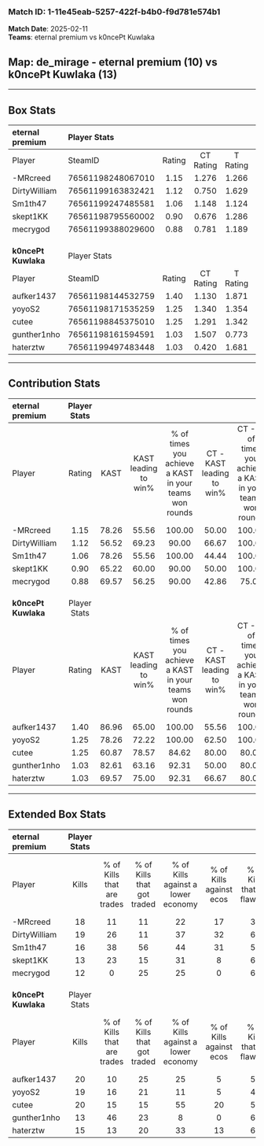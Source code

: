 ### Match ID: 1-11e45eab-5257-422f-b4b0-f9d781e574b1  
**Match Date**: 2025-02-11  
**Teams**: eternal premium vs k0ncePt Kuwlaka  

## **Map**: de_mirage - eternal premium (10) vs k0ncePt Kuwlaka (13)  
---  

## Box Stats  

| **eternal premium** | Player Stats      |        |           |          |       |      |       |         |        |      |     |
| :- | :- | :-: | :-: | :-: | :-: | :-: | :-: | :-: | :-: | :-: | :-: |
| Player              | SteamID           | Rating | CT Rating | T Rating | KAST  | ADR  | Kills | Assists | Deaths | K/D  | HS% |
| -MRcreed            | 76561198248067010 |  1.15  |   1.276   |  1.266   | 78.26 | 77.7 |  18   |    3    |   18   | 1.00 | 66  |
| DirtyWilliam        | 76561199163832421 |  1.12  |   0.750   |  1.629   | 56.52 | 82.1 |  19   |    4    |   15   | 1.27 | 47  |
| Sm1th47             | 76561199247485581 |  1.06  |   1.148   |  1.124   | 78.26 | 72.5 |  16   |    2    |   18   | 0.89 | 56  |
| skept1KK            | 76561198795560002 |  0.90  |   0.676   |  1.286   | 65.22 | 82.3 |  13   |    6    |   18   | 0.72 | 53  |
| mecrygod            | 76561199388029600 |  0.88  |   0.781   |  1.189   | 69.57 | 79.4 |  12   |    6    |   18   | 0.67 | 50  |
|                     |                   |        |           |          |       |      |       |         |        |      |     |
|                     |                   |        |           |          |       |      |       |         |        |      |     |
|                     |                   |        |           |          |       |      |       |         |        |      |     |
| **k0ncePt Kuwlaka** | Player Stats      |        |           |          |       |      |       |         |        |      |     |
| Player              | SteamID           | Rating | CT Rating | T Rating | KAST  | ADR  | Kills | Assists | Deaths | K/D  | HS% |
| aufker1437          | 76561198144532759 |  1.40  |   1.130   |  1.871   | 86.96 | 88.3 |  20   |    4    |   15   | 1.33 | 60  |
| yoyoS2              | 76561198171535259 |  1.25  |   1.340   |  1.354   | 78.26 | 82.0 |  19   |    3    |   16   | 1.19 | 26  |
| cutee               | 76561198845375010 |  1.25  |   1.291   |  1.342   | 60.87 | 91.2 |  20   |    5    |   14   | 1.43 | 70  |
| gunther1nho         | 76561198161594591 |  1.03  |   1.507   |  0.773   | 82.61 | 62.9 |  13   |   11    |   16   | 0.81 | 61  |
| haterztw            | 76561199497483448 |  1.03  |   0.420   |  1.681   | 69.57 | 80.7 |  15   |    8    |   17   | 0.88 | 66  |
---  

## Contribution Stats  

| **eternal premium** | Player Stats |       |                      |                                                        |                           |                                                             |                          |                                                            |
| :- | :-: | :-: | :-: | :-: | :-: | :-: | :-: | :-: |
| Player              |    Rating    | KAST  | KAST leading to win% | % of times you achieve a KAST in your teams won rounds | CT - KAST leading to win% | CT - % of times you achieve a KAST in your teams won rounds | T - KAST leading to win% | T - % of times you achieve a KAST in your teams won rounds |
| -MRcreed            |     1.15     | 78.26 |        55.56         |                         100.00                         |           50.00           |                           100.00                            |          60.00           |                           100.00                           |
| DirtyWilliam        |     1.12     | 56.52 |        69.23         |                         90.00                          |           66.67           |                           100.00                            |          71.43           |                           83.33                            |
| Sm1th47             |     1.06     | 78.26 |        55.56         |                         100.00                         |           44.44           |                           100.00                            |          66.67           |                           100.00                           |
| skept1KK            |     0.90     | 65.22 |        60.00         |                         90.00                          |           50.00           |                           100.00                            |          71.43           |                           83.33                            |
| mecrygod            |     0.88     | 69.57 |        56.25         |                         90.00                          |           42.86           |                            75.00                            |          66.67           |                           100.00                           |
|                     |              |       |                      |                                                        |                           |                                                             |                          |                                                            |
|                     |              |       |                      |                                                        |                           |                                                             |                          |                                                            |
|                     |              |       |                      |                                                        |                           |                                                             |                          |                                                            |
| **k0ncePt Kuwlaka** | Player Stats |       |                      |                                                        |                           |                                                             |                          |                                                            |
| Player              |    Rating    | KAST  | KAST leading to win% | % of times you achieve a KAST in your teams won rounds | CT - KAST leading to win% | CT - % of times you achieve a KAST in your teams won rounds | T - KAST leading to win% | T - % of times you achieve a KAST in your teams won rounds |
| aufker1437          |     1.40     | 86.96 |        65.00         |                         100.00                         |           55.56           |                           100.00                            |          72.73           |                           100.00                           |
| yoyoS2              |     1.25     | 78.26 |        72.22         |                         100.00                         |           62.50           |                           100.00                            |          80.00           |                           100.00                           |
| cutee               |     1.25     | 60.87 |        78.57         |                         84.62                          |           80.00           |                            80.00                            |          77.78           |                           87.50                            |
| gunther1nho         |     1.03     | 82.61 |        63.16         |                         92.31                          |           50.00           |                            80.00                            |          72.73           |                           100.00                           |
| haterztw            |     1.03     | 69.57 |        75.00         |                         92.31                          |           66.67           |                            80.00                            |          80.00           |                           100.00                           |
---  

## Extended Box Stats  

| **eternal premium** | Player Stats |                            |                            |                                    |                         |                              |                                 |        |                             |                                     |                          |                               |                            |
| :- | :-: | :-: | :-: | :-: | :-: | :-: | :-: | :-: | :-: | :-: | :-: | :-: | :-: |
| Player              |    Kills     | % of Kills that are trades | % of Kills that got traded | % of Kills against a lower economy | % of Kills against ecos | % of Kills that are flawless | % of Kills that are close duels | Deaths | % of Deaths that get traded | % of Deaths against a lower economy | % of Deaths against ecos | % of Deaths that are flawless | % of Deaths that are close |
| -MRcreed            |      18      |             11             |             11             |                 22                 |           17            |              39              |               11                |   18   |             28              |                  6                  |            0             |              67               |             6              |
| DirtyWilliam        |      19      |             26             |             11             |                 37                 |           32            |              63              |               11                |   15   |             13              |                  7                  |            0             |              67               |             7              |
| Sm1th47             |      16      |             38             |             56             |                 44                 |           31            |              50              |               19                |   18   |             22              |                 11                  |            6             |              78               |             0              |
| skept1KK            |      13      |             23             |             15             |                 31                 |            8            |              69              |                0                |   18   |             17              |                  6                  |            0             |              39               |             11             |
| mecrygod            |      12      |             0              |             25             |                 25                 |            0            |              67              |                8                |   18   |             22              |                 11                  |            6             |              39               |             11             |
|                     |              |                            |                            |                                    |                         |                              |                                 |        |                             |                                     |                          |                               |                            |
|                     |              |                            |                            |                                    |                         |                              |                                 |        |                             |                                     |                          |                               |                            |
|                     |              |                            |                            |                                    |                         |                              |                                 |        |                             |                                     |                          |                               |                            |
| **k0ncePt Kuwlaka** | Player Stats |                            |                            |                                    |                         |                              |                                 |        |                             |                                     |                          |                               |                            |
| Player              |    Kills     | % of Kills that are trades | % of Kills that got traded | % of Kills against a lower economy | % of Kills against ecos | % of Kills that are flawless | % of Kills that are close duels | Deaths | % of Deaths that get traded | % of Deaths against a lower economy | % of Deaths against ecos | % of Deaths that are flawless | % of Deaths that are close |
| aufker1437          |      20      |             10             |             25             |                 25                 |            5            |              55              |               10                |   15   |             33              |                 20                  |            0             |              53               |             13             |
| yoyoS2              |      19      |             16             |             21             |                 11                 |            5            |              47              |               11                |   16   |             25              |                 19                  |            6             |              69               |             13             |
| cutee               |      20      |             15             |             15             |                 55                 |           20            |              50              |                5                |   14   |             21              |                 14                  |            7             |              50               |             7              |
| gunther1nho         |      13      |             46             |             23             |                 8                  |            0            |              69              |                0                |   16   |             25              |                 19                  |            6             |              56               |             6              |
| haterztw            |      15      |             13             |             20             |                 33                 |           13            |              67              |                7                |   17   |             12              |                 18                  |            6             |              53               |             12             |
